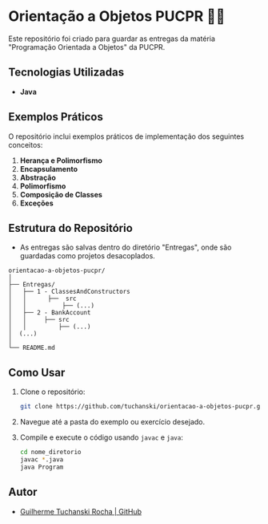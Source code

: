 
# Orientação a Objetos PUCPR 🧑‍💻

Este repositório foi criado para guardar as entregas da matéria "Programação Orientada a Objetos" da PUCPR.

## Tecnologias Utilizadas

- **Java**

## Exemplos Práticos

O repositório inclui exemplos práticos de implementação dos seguintes conceitos:

1. **Herança e Polimorfismo**
2. **Encapsulamento**
3. **Abstração**
4. **Polimorfismo**
5. **Composição de Classes**
6. **Exceções**

## Estrutura do Repositório

- As entregas são salvas dentro do diretório "Entregas", onde são guardadas como projetos desacoplados.

```plaintext
orientacao-a-objetos-pucpr/
│
├── Entregas/
│   ├── 1 - ClassesAndConstructors
│   │      ├──  src
│   │          ├── (...)
│   ├── 2 - BankAccount
│   │     ├── src
│   │         ├── (...)
│  (...)
│
└── README.md
```

## Como Usar

1. Clone o repositório:

   ```bash
   git clone https://github.com/tuchanski/orientacao-a-objetos-pucpr.git
   ```

2. Navegue até a pasta do exemplo ou exercício desejado.
3. Compile e execute o código usando `javac` e `java`:

   ```bash
   cd nome_diretorio
   javac *.java
   java Program
   ```
   
## Autor

- [Guilherme Tuchanski Rocha | GitHub](https://github.com/tuchanski)
